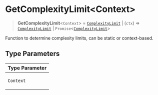 # GetComplexityLimit\<Context\>

> **GetComplexityLimit**\<`Context`\> = [`ComplexityLimit`](../interfaces/ComplexityLimit.md) \| (`ctx`) => [`ComplexityLimit`](../interfaces/ComplexityLimit.md) \| `Promise`\<[`ComplexityLimit`](../interfaces/ComplexityLimit.md)\>

Function to determine complexity limits, can be static or context-based.

## Type Parameters

<table>
<thead>
<tr>
<th>Type Parameter</th>
</tr>
</thead>
<tbody>
<tr>
<td>

`Context`

</td>
</tr>
</tbody>
</table>
